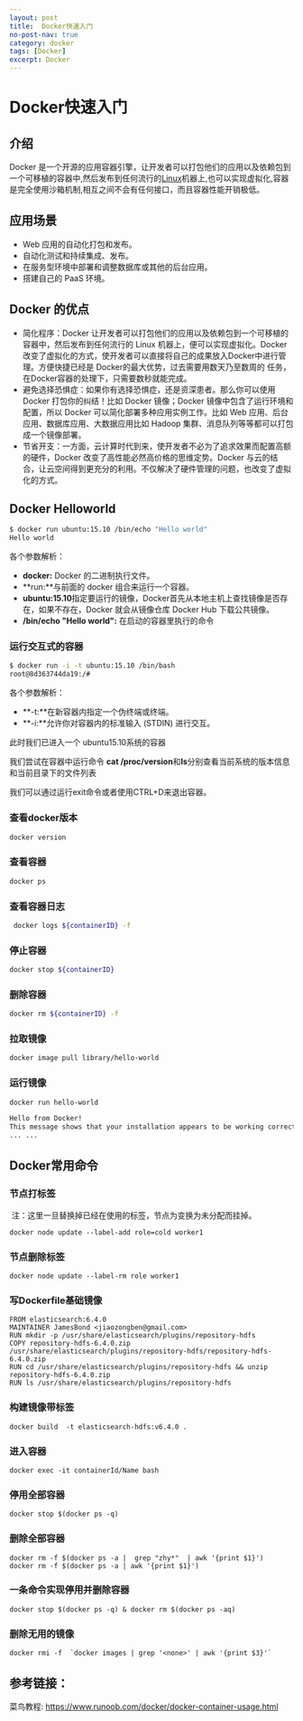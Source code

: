 ```yaml
---
layout: post
title:  Docker快速入门
no-post-nav: true
category: docker
tags: [Docker]
excerpt: Docker
---
```


# Docker快速入门

## 介绍

Docker 是一个开源的应用容器引擎，让开发者可以打包他们的应用以及依赖包到一个可移植的容器中,然后发布到任何流行的[Linux](https://baike.baidu.com/item/Linux)机器上,也可以实现虚拟化,容器是完全使用沙箱机制,相互之间不会有任何接口，而且容器性能开销极低。

## 应用场景

- Web 应用的自动化打包和发布。
- 自动化测试和持续集成、发布。
- 在服务型环境中部署和调整数据库或其他的后台应用。
- 搭建自己的 PaaS 环境。

## Docker 的优点

- 简化程序：Docker 让开发者可以打包他们的应用以及依赖包到一个可移植的容器中，然后发布到任何流行的 Linux 机器上，便可以实现虚拟化。Docker改变了虚拟化的方式，使开发者可以直接将自己的成果放入Docker中进行管理。方便快捷已经是 Docker的最大优势，过去需要用数天乃至数周的 任务，在Docker容器的处理下，只需要数秒就能完成。
- 避免选择恐惧症：如果你有选择恐惧症，还是资深患者。那么你可以使用 Docker 打包你的纠结！比如 Docker 镜像；Docker 镜像中包含了运行环境和配置，所以 Docker 可以简化部署多种应用实例工作。比如 Web 应用、后台应用、数据库应用、大数据应用比如 Hadoop 集群、消息队列等等都可以打包成一个镜像部署。
- 节省开支：一方面，云计算时代到来，使开发者不必为了追求效果而配置高额的硬件，Docker 改变了高性能必然高价格的思维定势。Docker 与云的结合，让云空间得到更充分的利用。不仅解决了硬件管理的问题，也改变了虚拟化的方式。

## Docker Helloworld

```bash
$ docker run ubuntu:15.10 /bin/echo "Hello world"
Hello world
```

各个参数解析：

- **docker:** Docker 的二进制执行文件。
- **run:**与前面的 docker 组合来运行一个容器。
- **ubuntu:15.10**指定要运行的镜像，Docker首先从本地主机上查找镜像是否存在，如果不存在，Docker 就会从镜像仓库 Docker Hub 下载公共镜像。
- **/bin/echo "Hello world":** 在启动的容器里执行的命令

### 运行交互式的容器

```bash
$ docker run -i -t ubuntu:15.10 /bin/bash
root@8d363744da19:/#
```

各个参数解析：

- **-t:**在新容器内指定一个伪终端或终端。
- **-i:**允许你对容器内的标准输入 (STDIN) 进行交互。

此时我们已进入一个 ubuntu15.10系统的容器

我们尝试在容器中运行命令 **cat /proc/version**和**ls**分别查看当前系统的版本信息和当前目录下的文件列表

我们可以通过运行exit命令或者使用CTRL+D来退出容器。

### 查看docker版本

```bash
docker version
```

### 查看容器

```bash
docker ps
```

### 查看容器日志

```bash
 docker logs ${containerID} -f 
```

### 停止容器

```bash
docker stop ${containerID}
```

### 删除容器

```bash
docker rm ${containerID} -f  
```

### 拉取镜像

```bash
docker image pull library/hello-world
```

### 运行镜像

```bash
docker run hello-world

Hello from Docker!
This message shows that your installation appears to be working correctly.
... ...
```

## Docker常用命令

### 节点打标签

​	注：这里一旦替换掉已经在使用的标签，节点为变换为未分配而挂掉。

```
docker node update --label-add role=cold worker1
```

### 节点删除标签

```
docker node update --label-rm role worker1
```

### 写Dockerfile基础镜像

```
FROM elasticsearch:6.4.0
MAINTAINER JamesBond <jiaozongben@gmail.com>
RUN mkdir -p /usr/share/elasticsearch/plugins/repository-hdfs
COPY repository-hdfs-6.4.0.zip /usr/share/elasticsearch/plugins/repository-hdfs/repository-hdfs-6.4.0.zip
RUN cd /usr/share/elasticsearch/plugins/repository-hdfs && unzip repository-hdfs-6.4.0.zip
RUN ls /usr/share/elasticsearch/plugins/repository-hdfs
```

### 构建镜像带标签

```
docker build  -t elasticsearch-hdfs:v6.4.0 .
```

### 进入容器

```
docker exec -it containerId/Name bash
```

### 停用全部容器

```
docker stop $(docker ps -q)
```

### 删除全部容器

```
docker rm -f $(docker ps -a |  grep "zhy*"  | awk '{print $1}')
docker rm -f $(docker ps -a | awk '{print $1}')
```

### 一条命令实现停用并删除容器

```
docker stop $(docker ps -q) & docker rm $(docker ps -aq)
```

### 删除无用的镜像

```
docker rmi -f  `docker images | grep '<none>' | awk '{print $3}'` 
```



## 参考链接：

菜鸟教程: <https://www.runoob.com/docker/docker-container-usage.html>